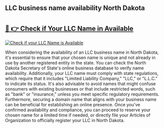 ## LLC business name availability North Dakota 

# <h2><a href="http://shrsl.com/4unio">🔗 👉 Check if Your LLC Name in Available</a></h2>

[![Check if your LLC Name is Available](https://llcbible.com/name-availability-button.jpg)](http://shrsl.com/4unio)

When considering the availability of an LLC business name in North Dakota, it's essential to ensure that your chosen name is unique and not already in use by another registered entity in the state. You can check the North Dakota Secretary of State's online business database to verify name availability. Additionally, your LLC name must comply with state regulations, which require that it includes "Limited Liability Company," "LLC," or "L.L.C." to indicate its status. It's also advisable to avoid names that might confuse consumers with existing businesses or that include restricted words, such as "bank" or "insurance," unless you meet specific regulatory requirements. Furthermore, securing a domain name that aligns with your business name can be beneficial for establishing an online presence. Once you've confirmed availability and compliance, you can proceed to reserve your chosen name for a limited time if needed, or directly file your Articles of Organization to officially register your LLC in North Dakota.